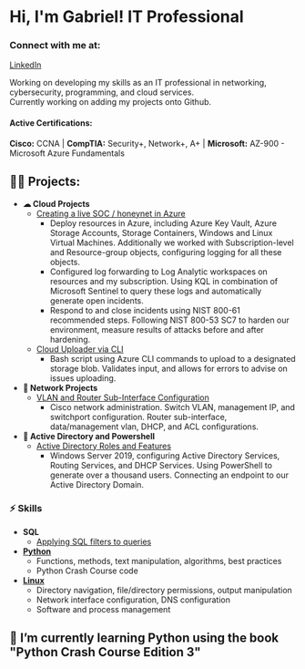 <h1>Hi, I'm Gabriel! IT Professional</h1>

<h3>Connect with me at:</h3>

[LinkedIn](https://www.linkedin.com/in/gabriel-r100)

 Working on developing my skills as an IT professional in networking, cybersecurity, programming, and cloud services.<br>
 Currently working on adding my projects onto Github.<br>
 
<h4>Active Certifications:</h4>
 <b>Cisco:</b> CCNA | <b>CompTIA:</b> Security+, Network+, A+ | <b>Microsoft:</b> AZ-900 - Microsoft Azure Fundamentals

<h2>👨‍💻 Projects:</h2>

- <b>☁ Cloud Projects</b>
  - [Creating a live SOC / honeynet in Azure](https://github.com/gabriel-r100/Azure-Honeynet)
    - Deploy resources in Azure, including Azure Key Vault, Azure Storage Accounts, Storage Containers, Windows and Linux Virtual Machines. Additionally we worked with Subscription-level and Resource-group objects, configuring logging for all these objects.
    - Configured log forwarding to Log Analytic workspaces on resources and my subscription. Using KQL in combination of Microsoft Sentinel to query these logs and automatically generate open incidents.
    - Respond to and close incidents using NIST 800-61 recommended steps. Following NIST 800-53 SC7 to harden our environment, measure results of attacks before and after hardening.
  - [Cloud Uploader via CLI](https://github.com/gabriel-r100/Cloud-Uploader)
    - Bash script using Azure CLI commands to upload to a designated storage blob. Validates input, and allows for errors to advise on issues uploading.
- <b>🔌 Network Projects</b>
  - [VLAN and Router Sub-Interface Configuration](https://github.com/gabriel-r100/Network-Administration-VLAN-and-Sub-Interfaces)
    - Cisco network administration. Switch VLAN, management IP, and switchport configuration. Router sub-interface, data/management vlan, DHCP, and ACL configurations.
- <b>🔗 Active Directory and Powershell</b>
  - [Active Directory Roles and Features](https://github.com/gabriel-r100/Creating-and-Managing-Users)
    - Windows Server 2019, configuring Active Directory Services, Routing Services, and DHCP Services. Using PowerShell to generate over a thousand users. Connecting an endpoint to our Active Directory Domain.
  
<h3>⚡ Skills</h3>

- <b>SQL</b>
  - [Applying SQL filters to queries](https://github.com/gabriel-r100/Applying-SQL-filters)
- <b>[Python](https://github.com/gabriel-r100/Python)</b>
  - Functions, methods, text manipulation, algorithms, best practices
  - Python Crash Course code
- <b>[Linux](https://github.com/gabriel-r100/Linux)</b>
  - Directory navigation, file/directory permissions, output manipulation
  - Network interface configuration, DNS configuration
  - Software and process management

<h2> 🌱 I’m currently learning Python using the book "Python Crash Course Edition 3"</h2>


<!--
<img alt="Gabriel Roque" width="22px" src="https://cdn.jsdelivr.net/npm/simple-icons@v3/icons/linkedin.svg" /></h3>
Here are some ideas to get you started:

- 🔭 I’m currently working on
- 👯 I’m looking to collaborate on ...
- 🤔 I’m looking for help with ...
- 💬 Ask me about ...
- 📫 How to reach me: ...
- 😄 Pronouns: ...
- ⚡ Fun fact: ...
- 🌱 I’m currently learning ...
  - Vulnerability Management
-->
